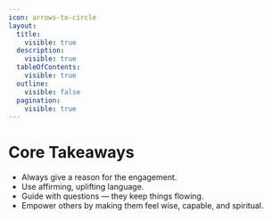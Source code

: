 ```yaml
---
icon: arrows-to-circle
layout:
  title:
    visible: true
  description:
    visible: true
  tableOfContents:
    visible: true
  outline:
    visible: false
  pagination:
    visible: true
---
```


# Core Takeaways

* Always give a reason for the engagement.
* Use affirming, uplifting language.
* Guide with questions — they keep things flowing.
* Empower others by making them feel wise, capable, and spiritual.
